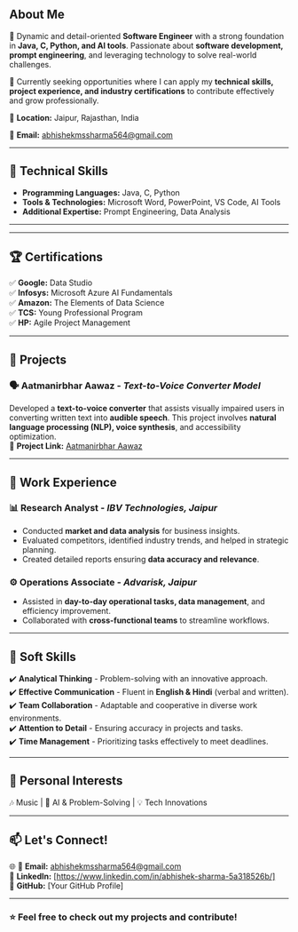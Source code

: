 

## About Me

🚀 Dynamic and detail-oriented **Software Engineer** with a strong foundation in **Java, C, Python, and AI tools**. Passionate about **software development, prompt engineering**, and leveraging technology to solve real-world challenges.

🎯 Currently seeking opportunities where I can apply my **technical skills, project experience, and industry certifications** to contribute effectively and grow professionally.

📍 **Location:** Jaipur, Rajasthan, India

📩 **Email:** abhishekmssharma564@gmail.com  

---

## 🔧 Technical Skills

- **Programming Languages:** Java, C, Python  
- **Tools & Technologies:** Microsoft Word, PowerPoint, VS Code, AI Tools  
- **Additional Expertise:** Prompt Engineering, Data Analysis  

---

---

## 🏆 Certifications

✅ **Google:** Data Studio  
✅ **Infosys:** Microsoft Azure AI Fundamentals  
✅ **Amazon:** The Elements of Data Science  
✅ **TCS:** Young Professional Program  
✅ **HP:** Agile Project Management  

---

## 🚀 Projects

### 🗣️ Aatmanirbhar Aawaz - *Text-to-Voice Converter Model*  
Developed a **text-to-voice converter** that assists visually impaired users in converting written text into **audible speech**. This project involves **natural language processing (NLP), voice synthesis**, and accessibility optimization.  
🔗 **Project Link:** [Aatmanirbhar Aawaz](https://aatamanirbharaawaz.tiiny.site)

---

## 💼 Work Experience

### 📊 **Research Analyst** - *IBV Technologies, Jaipur*  
- Conducted **market and data analysis** for business insights.  
- Evaluated competitors, identified industry trends, and helped in strategic planning.  
- Created detailed reports ensuring **data accuracy and relevance**.  

### ⚙️ **Operations Associate** - *Advarisk, Jaipur*  
- Assisted in **day-to-day operational tasks, data management**, and efficiency improvement.  
- Collaborated with **cross-functional teams** to streamline workflows.  

---

## 🎯 Soft Skills

✔️ **Analytical Thinking** - Problem-solving with an innovative approach.  
✔️ **Effective Communication** - Fluent in **English & Hindi** (verbal and written).  
✔️ **Team Collaboration** - Adaptable and cooperative in diverse work environments.  
✔️ **Attention to Detail** - Ensuring accuracy in projects and tasks.  
✔️ **Time Management** - Prioritizing tasks effectively to meet deadlines.  

---

## 🎵 Personal Interests

🎶 Music | 🤖 AI & Problem-Solving | 💡 Tech Innovations  

---

## 📫 Let's Connect!

🌐 
📩 **Email:** abhishekmssharma564@gmail.com  
💼 **LinkedIn:** [https://www.linkedin.com/in/abhishek-sharma-5a318526b/]  
🐙 **GitHub:** [Your GitHub Profile]  

---

### ⭐ Feel free to check out my projects and contribute!


